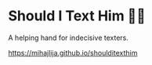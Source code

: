 # Should I Text Him 💅📱

A helping hand for indecisive texters. 

https://mihajlija.github.io/shoulditexthim
